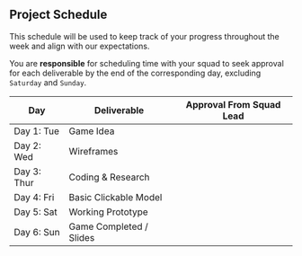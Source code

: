 ## Project Schedule

This schedule will be used to keep track of your progress throughout the week and align with our expectations.  

You are **responsible** for scheduling time with your squad to seek approval for each deliverable by the end of the corresponding day, excluding `Saturday` and `Sunday`.

|  Day | Deliverable | Approval From Squad Lead
|---|---| ---|
|Day 1: Tue| Game Idea|
|Day 2: Wed| Wireframes|
|Day 3: Thur| Coding & Research |
|Day 4: Fri| Basic Clickable Model |
|Day 5: Sat| Working Prototype |
|Day 6: Sun| Game Completed / Slides |